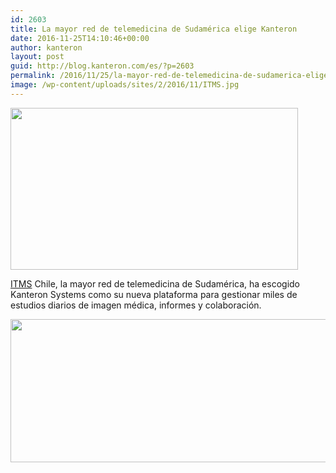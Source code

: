```yaml
---
id: 2603
title: La mayor red de telemedicina de Sudamérica elige Kanteron
date: 2016-11-25T14:10:46+00:00
author: kanteron
layout: post
guid: http://blog.kanteron.com/es/?p=2603
permalink: /2016/11/25/la-mayor-red-de-telemedicina-de-sudamerica-elige-kanteron/
image: /wp-content/uploads/sites/2/2016/11/ITMS.jpg
---
```

<img class="aligncenter " src="http://www.cancilleria.gov.co/sites/default/files/recepcion-itms-telemedicina-bogota.jpg" alt="" width="460" height="259" />

[ITMS](http://www.itms.cl/) Chile, la mayor red de telemedicina de Sudamérica, ha escogido Kanteron Systems como su nueva plataforma para gestionar miles de estudios diarios de imagen médica, informes y colaboración.

<img class="aligncenter size-medium" src="http://www.itms.cl/imagens/hp/es-es/Banner06.jpg" alt="" width="540" height="229" />